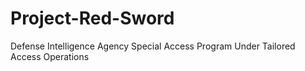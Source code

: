 # Project-Red-Sword
Defense Intelligence Agency Special Access Program Under Tailored Access Operations
